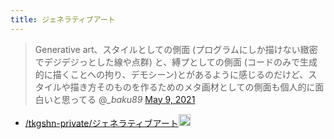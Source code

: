 ```yaml
---
title: ジェネラティブアート
---
```



 > 
 > Generative art、スタイルとしての側面 (プログラムにしか描けない緻密でデジデジっとした線や点群) と、縛プとしての側面 (コードのみで生成的に描くことへの拘り、デモシーン)とがあるように感じるのだけど、スタイルや描き方そのものを作るためのメタ画材としての側面も個人的に面白いと思ってる
 > @*\_baku89* [May 9, 2021](https://twitter.com/_baku89/status/1391380385716523014?ref_src=twsrc%5Etfw)

* [/tkgshn-private/ジェネラティブアート](https://scrapbox.io/tkgshn-private/ジェネラティブアート)<img src='https://scrapbox.io/api/pages/blu3mo-public/tkgshn/icon' alt='tkgshn.icon' height="19.5"/>
